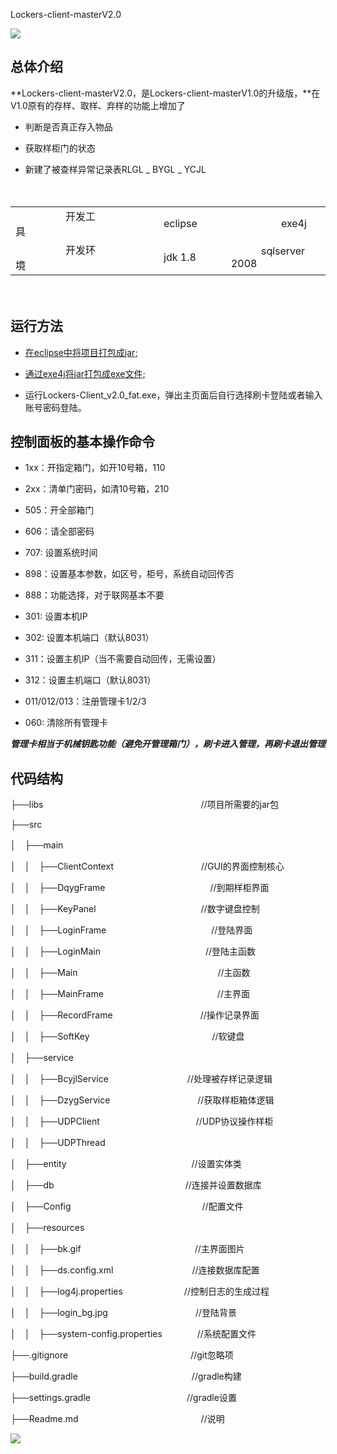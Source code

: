Lockers-client-masterV2.0

   ![](https://i.imgur.com/bvEYtvX.gif)
       
## 总体介绍
 **Lockers-client-masterV2.0，是Lockers-client-masterV1.0的升级版，**在V1.0原有的存样、取样、弃样的功能上增加了

- 判断是否真正存入物品



- 获取样柜门的状态



- 新建了被查样异常记录表RLGL _ BYGL _ YCJL　　
　　



　

<table>
  <tr>
      <td>　　　　　开发工具　　　　</td>
      <td>　　　　　eclipse　　　　　</td>
      <td>　　　　　exe4j　　　　</td>
  </tr>
  <tr>
      <td>　　　　　开发环境　　　</td>
      <td>　　　　　jdk 1.8　　　</td>
      <td>　　　sqlserver 2008　</td>
  </tr>
</table>


　　　　　　　　　　　　　　　　　　　　　　　　　　　　　　　　　　　　　　　　　　　　　　　　　　　　　　　　　　　　　　　　　　　　　　　　　　　　　　　　　　　　　　
　
## 运行方法
  

- [在eclipse中将项目打包成jar;](./jar.md)

- [通过exe4j将jar打包成exe文件;](./exe.md)

- 运行Lockers-Client_v2.0_fat.exe，弹出主页面后自行选择刷卡登陆或者输入账号密码登陆。

## 控制面板的基本操作命令


- 1xx：开指定箱门，如开10号箱，110


- 2xx：清单门密码，如清10号箱，210


- 505：开全部箱门


- 606：请全部密码



- 707: 设置系统时间


- 898：设置基本参数，如区号，柜号，系统自动回传否


- 888：功能选择，对于联网基本不要



- 301: 设置本机IP


- 302: 设置本机端口（默认8031）


- 311：设置主机IP（当不需要自动回传，无需设置）


- 312：设置主机端口（默认8031）



- 011/012/013：注册管理卡1/2/3


- 060: 清除所有管理卡



***管理卡相当于机械钥匙功能（避免开管理箱门），刷卡进入管理，再刷卡退出管理***

## 代码结构
├──libs　　　　　　　　　　　　　　　　　　//项目所需要的jar包

├──src

│　├──main

│　│　├──ClientContext　　　　　　　　　　//GUI的界面控制核心

│　│　├──DqygFrame　　　　　　　　　　　　//到期样柜界面

│　│　├──KeyPanel　　　　　　　　　　　　//数字键盘控制

│　│　├──LoginFrame　　　　　　　　　　　　//登陆界面

│　│　├──LoginMain　　　　　　　　　　　　//登陆主函数

│　│　├──Main　　　　　　　　　　　　　　　　//主函数

│　│　├──MainFrame　　　　　　　　　　　　　//主界面

│　│　├──RecordFrame　　　　　　　　　　//操作记录界面

│　│　├──SoftKey　　　　　　　　　　　　　　//软键盘

│　├──service

│　│　├──BcyjlService　　　　　　　　　//处理被存样记录逻辑

│　│　├──DzygService　　　　　　　　　　//获取样柜箱体逻辑

│　│　├──UDPClient　　　　　　　　　　　//UDP协议操作样柜

│　│　├──UDPThread　　　　　　　　　　

│　├──entity 　　　　　　　　　　　　　　//设置实体类

│　├──db　　　　　　　　　　　　　　　//连接并设置数据库

│　├──Config　　　　　　　　　　　　　　　//配置文件

│　├──resources

│　│　├──bk.gif　　　　　　　　　　　　　//主界面图片

│　│　├──ds.config.xml　　　　　　　　　//连接数据库配置

│　│　├──log4j.properties　　　　　　　//控制日志的生成过程

│　│　├──login_bg.jpg　　　　　　　　　　//登陆背景

│　│　├──system-config.properties　　　　//系统配置文件

├──.gitignore　　　　　　　　　　　　　　//git忽略项

├──build.gradle　　　　　　　　　　　　　//gradle构建

├──settings.gradle　　　　　　　　　　　//gradle设置

├──Readme.md　　　　　　　　　　　　　　//说明

![](https://i.imgur.com/82Aq0Ez.png)



